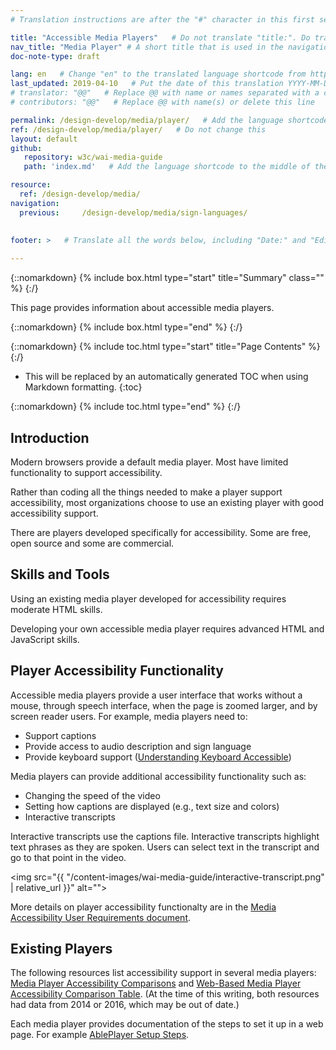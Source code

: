 ```yaml
---
# Translation instructions are after the "#" character in this first section. They are comments that do not show up in the web page. You do not need to translate the instructions after #.

title: "Accessible Media Players"   # Do not translate "title:". Do translate the text after "title:".
nav_title: "Media Player" # A short title that is used in the navigation
doc-note-type: draft

lang: en   # Change "en" to the translated language shortcode from https://www.iana.org/assignments/language-subtag-registry/language-subtag-registry
last_updated: 2019-04-10   # Put the date of this translation YYYY-MM-DD (with month in the middle)
# translator: "@@"   # Replace @@ with name or names separated with a comma
# contributors: "@@"   # Replace @@ with name(s) or delete this line

permalink: /design-develop/media/player/   # Add the language shortcode to the end; for example /fundamentals/accessibility-intro/fr
ref: /design-develop/media/player/   # Do not change this
layout: default
github:
   repository: w3c/wai-media-guide
   path: 'index.md'   # Add the language shortcode to the middle of the filename, for example index.fr.md

resource:
  ref: /design-develop/media/
navigation:
  previous:     /design-develop/media/sign-languages/
 
  
footer: >   # Translate all the words below, including "Date:" and "Editor:". 

---
```


{::nomarkdown}
{% include box.html type="start" title="Summary" class="" %}
{:/}

This page provides information about accessible media players.

{::nomarkdown}
{% include box.html type="end" %}
{:/}

{::nomarkdown}
{% include toc.html type="start" title="Page Contents" %}
{:/}

- This will be replaced by an automatically generated TOC when using Markdown formatting.
{:toc}

{::nomarkdown}
{% include toc.html type="end" %}
{:/}

## Introduction

Modern browsers provide a default media player. Most have limited functionality to support accessibility.

Rather than coding all the things needed to make a player support accessibility, most organizations choose to use an existing player with good accessibility support.

There are players developed specifically for accessibility. Some are free, open source and some are commercial.

## Skills and Tools

Using an existing media player developed for accessibility requires moderate HTML skills.

Developing your own accessible media player requires advanced HTML and JavaScript skills.

## Player Accessibility Functionality

Accessible media players provide a user interface that works without a mouse, through speech interface, when the page is zoomed larger, and by screen reader users. For example, media players need to:
* Support captions
* Provide access to audio description and sign language
* Provide keyboard support ([Understanding Keyboard Accessible](https://www.w3.org/TR/UNDERSTANDING-WCAG20/keyboard-operation.html))

Media players can provide additional accessibility functionality such as:
* Changing the speed of the video
* Setting how captions are displayed (e.g., text size and colors)
* Interactive transcripts

Interactive transcripts use the captions file. Interactive transcripts highlight text phrases as they are spoken. Users can select text in the transcript and go to that point in the video.

<img src="{{ "/content-images/wai-media-guide/interactive-transcript.png" | relative_url }}" alt="">

More details on player accessibility functionalty are in the [Media Accessibility User Requirements document](https://www.w3.org/TR/media-accessibility-reqs/).

## Existing Players

The following resources list accessibility support in several media players: [Media Player Accessibility Comparisons](https://docs.google.com/spreadsheets/d/1QJVcXx5hTWYBcJbHJD3DrL3hSFVbfy1VQFyADMtrDFY/edit?pli=1#gid=0) and [Web-Based Media Player Accessibility Comparison Table](http://kensgists.github.io/apt/).  (At the time of this writing, both resources had data from 2014 or 2016, which may be out of date.)

Each media player provides documentation of the steps to set it up in a web page. For example [AblePlayer Setup Steps](setup-step-1-use-html5-doctype).

